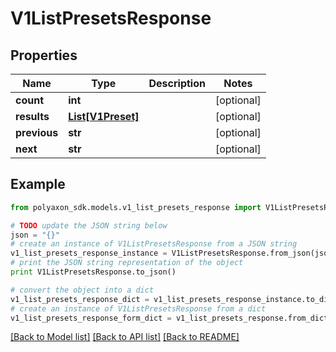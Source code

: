 # V1ListPresetsResponse


## Properties
Name | Type | Description | Notes
------------ | ------------- | ------------- | -------------
**count** | **int** |  | [optional] 
**results** | [**List[V1Preset]**](V1Preset.md) |  | [optional] 
**previous** | **str** |  | [optional] 
**next** | **str** |  | [optional] 

## Example

```python
from polyaxon_sdk.models.v1_list_presets_response import V1ListPresetsResponse

# TODO update the JSON string below
json = "{}"
# create an instance of V1ListPresetsResponse from a JSON string
v1_list_presets_response_instance = V1ListPresetsResponse.from_json(json)
# print the JSON string representation of the object
print V1ListPresetsResponse.to_json()

# convert the object into a dict
v1_list_presets_response_dict = v1_list_presets_response_instance.to_dict()
# create an instance of V1ListPresetsResponse from a dict
v1_list_presets_response_form_dict = v1_list_presets_response.from_dict(v1_list_presets_response_dict)
```
[[Back to Model list]](../README.md#documentation-for-models) [[Back to API list]](../README.md#documentation-for-api-endpoints) [[Back to README]](../README.md)


